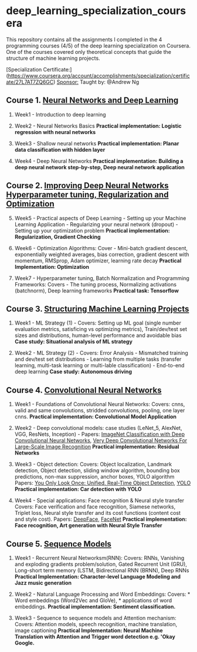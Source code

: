 # deep_learning_specialization_coursera
This repository contains all the assignments I completed in the 4 programming courses (4/5) of the deep learning specialization on Coursera. One of the courses covered only theoretical concepts that guide the structure of machine learning projects.

[Specialization Certificate:] (https://www.coursera.org/account/accomplishments/specialization/certificate/27L7AT7ZQ6GC) 
[Sponsor:](https://www.deeplearning.ai/)
Taught by: @Andrew Ng


## Course 1. [Neural Networks and Deep Learning](https://www.coursera.org/account/accomplishments/verify/V5DLC5DB8XTG)
1. Week1 - Introduction to deep learning

2. Week2 - Neural Networks Basics
**Practical implementation: Logistic regression with neural networks**

3. Week3 - Shallow neural networks
**Practical implementation: Planar data classification with hidden layer**

4. Week4 - Deep Neural Networks
**Practical implementation: Building a deep neural network step-by-step, Deep neural network application**


## Course 2. [Improving Deep Neural Networks Hyperparameter tuning, Regularization and Optimization](https://www.coursera.org/account/accomplishments/verify/FT4UZMMZPU3G)
5. Week5 - Practical aspects of Deep Learning - Setting up your Machine Learning Application - Regularizing your neural network (dropout) - Setting up your optimization problem
**Practical implementation: Regularization, Gradient Checking**

6. Week6 - Optimization Algorithms: Cover - Mini-batch gradient descent, exponentially weighted averages, bias correction, gradient descent with momentum, RMSprop, Adam optimizer, learning rate decay
**Practical Implementation: Optimization**

7. Week7 - Hyperparameter tuning, Batch Normalization and Programming Frameworks: Covers - The tuning process, Normalizing activations (batchnorm), Deep learning frameworks
**Practical task: Tensorflow**


## Course 3. [Structuring Machine Learning Projects](https://www.coursera.org/account/accomplishments/certificate/GJ4MCK3TCGPG)
1. Week1 - ML Strategy (1) - Covers: Setting up ML goal (single number evaluation metrics, satisficing vs optimizing metrics), Train/dev/test set sizes and distributions, human-level performance and avoidable bias
**Case study: Situational analysis of ML strategy**

2. Week2 - ML Strategy (2) - Covers: Error Analysis - Mismatched training and dev/test set distributions - Learning from multiple tasks (transfer learning, multi-task learning or multi-lable classification) - End-to-end deep learning
**Case study: Autonomous driving**


## Course 4. [Convolutional Neural Networks](https://www.coursera.org/account/accomplishments/certificate/LK3CPQ2Z84GB)
1. Week1 - Foundations of Convolutional Neural Networks: Covers: cnns, valid and same convolutions, stridded convolutions, pooling, one layer cnns.
**Practical implementation: Convolutional Model Application**

2. Week2 - Deep convolutional models: case studies (LeNet_5, AlexNet, VGG, ResNets, Inception) - Papers:  [ImageNet Classification with Deep Convolutional
Neural Networks](https://papers.nips.cc/paper/4824-imagenet-classification-with-deep-convolutional-neural-networks.pdf), [Very Deep Convolutional Networks For Large-Scale Image Recognition](https://arxiv.org/pdf/1409.1556.pdf)
**Practical implementation: Residual Networks**

3. Week3 - Object detection: Covers: Object localization, Landmark detection, Object detection, sliding window algorithm, bounding box predictions, non-max suppression, anchor boxes, YOLO algorithm
Papers: [You Only Look Once: Unified, Real-Time Object Detection](https://arxiv.org/pdf/1506.02640.pdf), [YOLO](https://arxiv.org/pdf/1612.08242.pdf)
**Practical implementation: Car detection with YOLO**

4. Week4 - Special applications: Face recognition & Neural style transfer Covers: Face verification and face recognition, Siamese networks, Triplet loss, Neural style transfer and its cost functions (content cost and style cost).
Papers: [DeepFace](https://www.cs.toronto.edu/~ranzato/publications/taigman_cvpr14.pdf), [FaceNet](https://www.cv-foundation.org/openaccess/content_cvpr_2015/papers/Schroff_FaceNet_A_Unified_2015_CVPR_paper.pdf)
**Practical implementation: Face recognition, Art generation with Neural Style Transfer**


## Course 5. [Sequence Models](https://www.coursera.org/account/accomplishments/certificate/YCVUGRS3A6SF)
1. Week1 - Recurrent Neural Networksm(RNN): Covers: RNNs, Vanishing and exploding gradients problem/solution, Gated Recurrent Unit (GRU), Long-short term memory (LSTM, Bidirectional RNN (BRNN), Deep RNNs 
**Practical Implementation: Character-level Language Modeling and Jazz music generation**

2. Week2 - Natural Language Processing and Word Embeddings: Covers: * Word embeddings (Word2Vec and GloVe), * applications of word embeddings. 
**Practical implementation: Sentiment classification.**

3. Week3 - Sequence to sequence models and Attention mechanism: Covers: Attention models, speech recognition, machine translation, image captioning 
**Practical Implementation: Neural Machine Translation with Attention and Trigger word detection e.g. 'Okay Google.**
